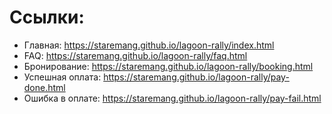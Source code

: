 # Ссылки:
- Главная: https://staremang.github.io/lagoon-rally/index.html
- FAQ: https://staremang.github.io/lagoon-rally/faq.html
- Бронирование: https://staremang.github.io/lagoon-rally/booking.html
- Успешная оплата: https://staremang.github.io/lagoon-rally/pay-done.html
- Ошибка в оплате: https://staremang.github.io/lagoon-rally/pay-fail.html